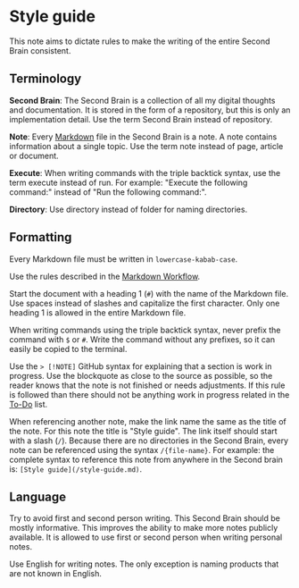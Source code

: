 # Style guide

This note aims to dictate rules to make the writing of the entire Second Brain consistent.

## Terminology

**Second Brain**:
The Second Brain is a collection of all my digital thoughts and documentation.
It is stored in the form of a repository, but this is only an implementation detail.
Use the term Second Brain instead of repository.

**Note**:
Every [Markdown](/markdown-workflow.md) file in the Second Brain is a note.
A note contains information about a single topic.
Use the term note instead of page, article or document.

**Execute**:
When writing commands with the triple backtick syntax, use the term execute instead of run.
For example: "Execute the following command:" instead of "Run the following command:".

**Directory**:
Use directory instead of folder for naming directories.

## Formatting

Every Markdown file must be written in `lowercase-kabab-case`.

Use the rules described in the [Markdown Workflow](/markdown-workflow.md).

Start the document with a heading 1 (`#`) with the name of the Markdown file.
Use spaces instead of slashes and capitalize the first character.
Only one heading 1 is allowed in the entire Markdown file.

When writing commands using the triple backtick syntax, never prefix the command with `$` or `#`.
Write the command without any prefixes, so it can easily be copied to the terminal.

Use the `> [!NOTE]` GitHub syntax for explaining that a section is work in progress.
Use the blockquote as close to the source as possible, so the reader knows that the note is not finished or needs adjustments.
If this rule is followed than there should not be anything work in progress related in the [To-Do](/to-do.md) list.

When referencing another note, make the link name the same as the title of the note.
For this note the title is "Style guide".
The link itself should start with a slash (`/`).
Because there are no directories in the Second Brain, every note can be referenced using the syntax `/{file-name}`.
For example: the complete syntax to reference this note from anywhere in the Second brain is: `[Style guide](/style-guide.md)`.

## Language

Try to avoid first and second person writing.
This Second Brain should be mostly informative.
This improves the ability to make more notes publicly available.
It is allowed to use first or second person when writing personal notes.

Use English for writing notes.
The only exception is naming products that are not known in English.
